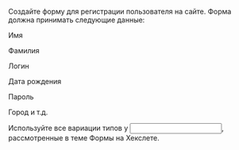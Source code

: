 Создайте форму для регистрации пользователя на сайте. Форма должна принимать следующие данные:

Имя

Фамилия

Логин

Дата рождения

Пароль

Город
и т.д.

Используйте все вариации типов у <input>, рассмотренные в теме Формы на Хекслете.

